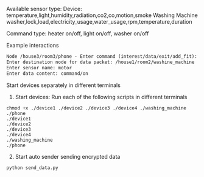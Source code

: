 Available sensor type:
Device:
temperature,light,humidity,radiation,co2,co,motion,smoke
Washing Machine
washer,lock,load,electricity_usage,water_usage,rpm,temperature,duration

Command type:
heater on/off, light on/off, washer on/off

Example interactions

```markdown
Node /house3/room3/phone - Enter command (interest/data/exit/add_fit): data
Enter destination node for data packet: /house1/room2/washine_machine
Enter sensor name: motor
Enter data content: command/on
```

Start devices separately in different terminals

1. Start devices:
Run each of the following scripts in different terminals
```shell
chmod +x ./device1 ./device2 ./device3 ./device4 ./washing_machine ./phone
./device1 
./device2 
./device3 
./device4 
./washing_machine
./phone
```

2. Start auto sender sending encrypted data

```shell
python send_data.py
```

